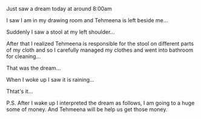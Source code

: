 Just saw a dream today at around 8:00am 

I saw I am in my drawing room and Tehmeena is left beside me...

Suddenly I saw a stool at my left shoulder...

After that I realized Tehmeena is responsible for the stool on different parts of my cloth and so I carefully managed my clothes and went into bathroom for cleaning...

That was the dream...

When I woke up I saw it is raining...

Thtat's it...

P.S. After I wake up I interpreted the dream as follows, I am going to a huge some of money. And Tehmeena will be help us get those money. 
